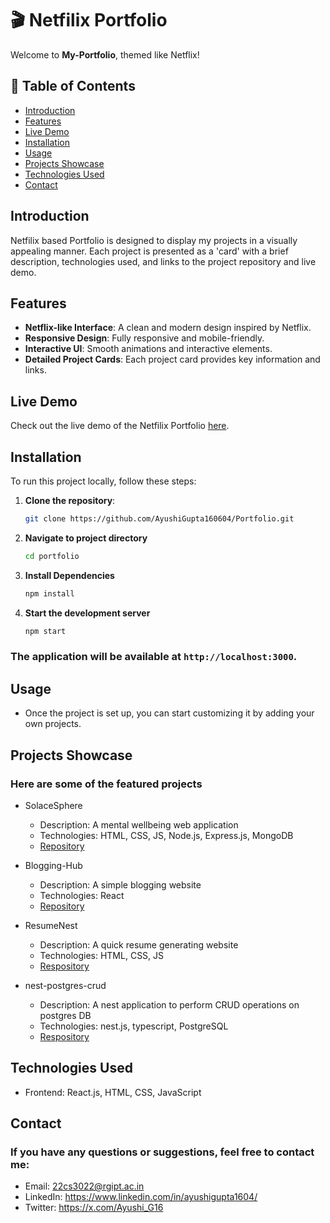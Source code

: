 # 🎬 Netfilix Portfolio

Welcome to **My-Portfolio**, themed like Netflix!


## 📖 Table of Contents

- [Introduction](#introduction)
- [Features](#features)
- [Live Demo](#live-demo)
- [Installation](#installation)
- [Usage](#usage)
- [Projects Showcase](#projects-showcase)
- [Technologies Used](#technologies-used)
- [Contact](#contact)

## Introduction

Netfilix based Portfolio is designed to display my projects in a visually appealing manner. Each project is presented as a 'card' with a brief description, technologies used, and links to the project repository and live demo.

## Features

- **Netflix-like Interface**: A clean and modern design inspired by Netflix.
- **Responsive Design**: Fully responsive and mobile-friendly.
- **Interactive UI**: Smooth animations and interactive elements.
- **Detailed Project Cards**: Each project card provides key information and links.

## Live Demo

Check out the live demo of the Netfilix Portfolio [here](your_live_demo_link).

## Installation

To run this project locally, follow these steps:

1. **Clone the repository**:
   ```bash
   git clone https://github.com/AyushiGupta160604/Portfolio.git
2. **Navigate to project directory**
   ```bash
   cd portfolio
3. **Install Dependencies**
   ```bash
   npm install
4. **Start the development server**
   ```bash
   npm start

### The application will be available at `http://localhost:3000`.

## Usage
- Once the project is set up, you can start customizing it by adding your own projects.

## Projects Showcase
### Here are some of the featured projects
- SolaceSphere
   - Description: A mental wellbeing web application
   - Technologies: HTML, CSS, JS, Node.js, Express.js, MongoDB
   - [Repository](https://github.com/AyushiGupta160604/SolaceSphere)

- Blogging-Hub
   - Description: A simple blogging website
   - Technologies: React
   - [Repository](https://github.com/AyushiGupta160604/Blogging-Hub)

- ResumeNest
  - Description: A quick resume generating website
  - Technologies: HTML, CSS, JS
  - [Respository](https://github.com/AyushiGupta160604/ResumeNest)

- nest-postgres-crud
   - Description: A nest application to perform CRUD operations on postgres DB
   - Technologies: nest.js, typescript, PostgreSQL
   - [Respository](https://github.com/AyushiGupta160604/nest-postgres-crud)

## Technologies Used
- Frontend: React.js, HTML, CSS, JavaScript

## Contact
### If you have any questions or suggestions, feel free to contact me:
- Email: 22cs3022@rgipt.ac.in
- LinkedIn: https://www.linkedin.com/in/ayushigupta1604/
- Twitter: https://x.com/Ayushi_G16
